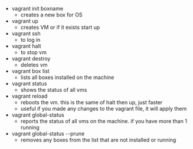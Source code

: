 - vagrant init boxname
  - creates a new box for OS
- vagrant up
  - creates VM or if it exists start up
- vagrant ssh
  - to log in
- vagrant halt
  - to stop vm
- vagrant destroy
  - deletes vm
- vagrant box list
  - lists all boxes installed on the machine
- vagrant status
  - shows the status of all vms
- vagrant reload
  - reboots the vm. this is the same of halt then up, just faster
  - useful if you made any changes to the vagrant file, it will apply them
- vagrant global-status
  - reports the status of all vms on the machine. if you have more than 1 running
- vagrant global-status --prune
  - removes any boxes from the list that are not installed or running
